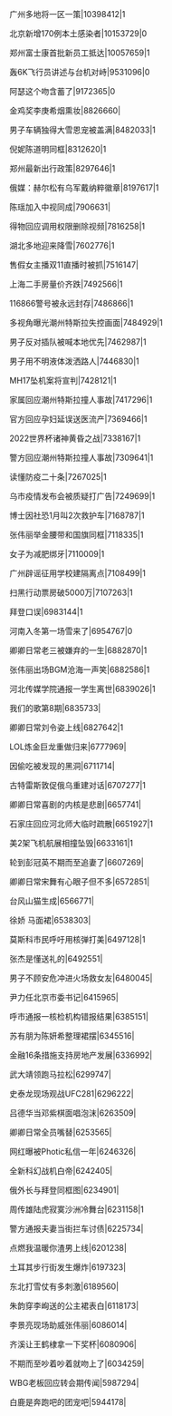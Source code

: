 广州多地将一区一策|10398412|1

北京新增170例本土感染者|10153729|0

郑州富士康首批新员工抵达|10057659|1

轰6K飞行员讲述与台机对峙|9531096|0

阿瑟这个吻含蓄了|9172365|0

金鸡奖李庚希烟熏妆|8826660|

男子车辆独得大雪恩宠被盖满|8482033|1

倪妮陈道明同框|8312620|1

郑州最新出行政策|8297646|1

俄媒：赫尔松有乌军戴纳粹徽章|8197617|1

陈瑶加入中视同成|7906631|

得物回应调用权限删除视频|7816258|1

湖北多地迎来降雪|7602776|1

售假女主播双11直播时被抓|7516147|

上海二手房量价齐跌|7492566|1

116866警号被永远封存|7486866|1

多视角曝光潮州特斯拉失控画面|7484929|1

男子反对插队被喊本地优先|7462987|1

男子用不明液体泼洒路人|7446830|1

MH17坠机案将宣判|7428121|1

家属回应潮州特斯拉撞人事故|7417296|1

官方回应孕妇延误送医流产|7369466|1

2022世界杯诸神黄昏之战|7338167|1

警方回应潮州特斯拉撞人事故|7309641|1

读懂防疫二十条|7267025|1

乌市疫情发布会被质疑打广告|7249699|1

博士因社恐1月叫2次救护车|7168787|1

张伟丽举金腰带和国旗同框|7118335|1

女子为减肥绑牙|7110009|1

广州辟谣征用学校建隔离点|7108499|1

扫黑行动票房破5000万|7107263|1

拜登口误|6983144|1

河南入冬第一场雪来了|6954767|0

卿卿日常老三被嫌弃的一生|6882870|1

张伟丽出场BGM沧海一声笑|6882586|1

河北传媒学院通报一学生离世|6839026|1

我们的歌第8期|6835733|

卿卿日常刘令姿上线|6827642|1

LOL炼金巨龙重做归来|6777969|

因偷吃被发现的黑洞|6711714|

古特雷斯敦促俄乌重建对话|6707277|1

卿卿日常喜剧的内核是悲剧|6657741|

石家庄回应河北师大临时疏散|6651927|1

美2架飞机航展相撞坠毁|6633161|1

轮到彭冠英不期而至追妻了|6607269|

卿卿日常宋舞有心眼子但不多|6572851|

台风山猫生成|6566771|

徐娇 马面裙|6538303|

莫斯科市民呼吁用核弹打美|6497128|1

张杰是懂送礼的|6492551|

男子不顾安危冲进火场救女友|6480045|

尹力任北京市委书记|6415965|

呼市通报一核检机构错报结果|6385151|

苏有朋为陈妍希整理裙摆|6345516|

金融16条措施支持房地产发展|6336992|

武大靖领跑马拉松|6299747|

史泰龙现场观战UFC281|6296222|

吕德华当邓紫棋面唱泡沫|6263509|

卿卿日常全员嘴替|6253565|

网红曝被Photic私信一年|6246326|

全新科幻战机白帝|6242405|

俄外长与拜登同框图|6234901|

周传雄陆虎寂寞沙洲冷舞台|6231158|1

警方通报夫妻当街拦车讨债|6225734|

点燃我温暖你渣男上线|6201238|

土耳其步行街发生爆炸|6197323|

东北打雪仗有多刺激|6189560|

朱韵穿李峋送的公主裙表白|6118173|

李景亮现场助威张伟丽|6086014|

齐溪让王鹤棣拿一下奖杯|6080906|

不期而至吵着吵着就吻上了|6034259|

WBG老板回应转会期传闻|5987294|

白鹿是奔跑吧的团宠吧|5944178|

